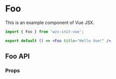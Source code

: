 # Foo

This is an example component of Vue JSX.

```jsx
import { Foo } from 'wzc-init-vue';

export default () => <Foo title="Hello Vue!" />
```
## Foo API

### Props

<API id="Bar" type="props"></API>
